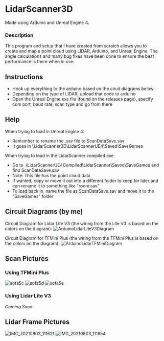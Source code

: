 # LidarScanner3D
Made using Arduino and Unreal Engine 4.
### Description
This program and setup that I have created from scratch allows you to create and map a point cloud using LIDAR, Arduino, and Unreal Engine. The angle calculations and many bug fixes have been done to ensure the best performance is there when in use.

## Instructions
- Hook up everything to the arduino based on the ciruit diagrams below
- Depending on the type of LIDAR, upload that code to arduino
- Open the Unreal Engine exe file (found on the releases page), specify com port, baud rate, scan type and go from there

## Help
When trying to load in Unreal Engine 4:
- Remember to rename the .sav file to ScanDataSave.sav
- It goes in \LidarScanner3D\LidarScannerUE4\Saved\SaveGames

When trying to load in the LidarScanner compiled exe:
- Go to .\LidarScannerUE4Compiled\LidarScanner\Saved\SaveGames and find ScanDataSave.sav
- Note: This file has the point cloud data
- If wanted, copy or move it out into a different folder to keep for later and can rename it to something like "room.sav"
- To load back in, name the file as ScanDataSave.sav and move it to the "SaveGames" folder

## Circuit Diagrams (by me)
Circuit Diagram for Lidar Lite V3 (the wiring from the Lite V3 is based on the colors on the diagram):
![ArduinoLidarLiteV3Diagram](https://user-images.githubusercontent.com/44419439/129426226-b9241c6e-dd0b-41c2-91ce-c574880a7d88.png)

Circuit Diagram for TFMini Plus (the wiring from the TFMini Plus is based on the colors on the diagram):
![ArduinoLidarTFMiniDiagram](https://user-images.githubusercontent.com/44419439/129426262-82d0f446-6be1-4c31-97fe-d7f711e6c780.png)

## Scan Pictures
### Using TFMini Plus
![sofa5c](https://user-images.githubusercontent.com/44419439/129427278-67b9fd6d-619c-4f7a-9e68-49b4ab2f010b.png)
![sofa5d](https://user-images.githubusercontent.com/44419439/129427280-5550c4fc-323a-4ab6-beb2-49ee247f7afa.png)
![sofa5e](https://user-images.githubusercontent.com/44419439/129427281-ced7c289-f0f8-4092-92e8-e0e0079b49da.png)

### Using Lidar Lite V3
*Coming Soon*

## Lidar Frame Pictures
![IMG_20210803_111621](https://user-images.githubusercontent.com/44419439/129431828-7d3091e6-1d95-4b54-9bde-9fd300abb350.jpg)
![IMG_20210803_111654](https://user-images.githubusercontent.com/44419439/129431829-83f5ee40-ab1a-4a06-a8d2-78cf1221d6fd.jpg)

